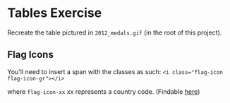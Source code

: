 # Tables Exercise

Recreate the table pictured in `2012_medals.gif` (in the root of this project).

## Flag Icons

You'll need to insert a span with the classes as such: `<i class="flag-icon flag-icon-gr"></i>`

where `flag-icon-xx` xx represents a country code. (Findable [here](https://www.iban.com/country-codes))
